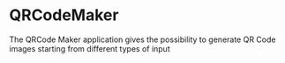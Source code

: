 # QRCodeMaker
 The QRCode Maker application gives the possibility to generate QR Code images starting from different types of input
